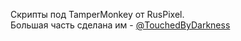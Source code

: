 Скрипты под TamperMonkey от RusPixel.  
Большая часть сделана им - [@TouchedByDarkness](https://github.com/TouchedByDarkness)
